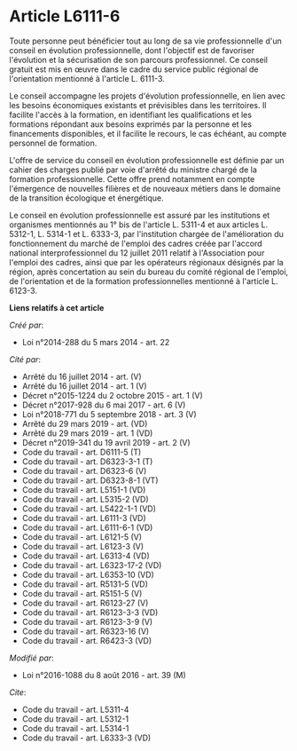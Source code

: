 # Article L6111-6

Toute personne peut bénéficier tout au long de sa vie professionnelle d'un conseil en évolution professionnelle, dont
l'objectif est de favoriser l'évolution et la sécurisation de son parcours professionnel. Ce conseil gratuit est mis en œuvre
dans le cadre du service public régional de l'orientation mentionné à l'article L. 6111-3. 

Le conseil accompagne les projets d'évolution professionnelle, en lien avec les besoins économiques existants et prévisibles
dans les territoires. Il facilite l'accès à la formation, en identifiant les qualifications et les formations répondant aux
besoins exprimés par la personne et les financements disponibles, et il facilite le recours, le cas échéant, au compte
personnel de formation. 

L'offre de service du conseil en évolution professionnelle est définie par un cahier des charges publié par voie d'arrêté du
ministre chargé de la formation professionnelle. Cette offre prend notamment en compte l'émergence de nouvelles filières et
de nouveaux métiers dans le domaine de la transition écologique et énergétique. 

Le conseil en évolution professionnelle est assuré par les institutions et organismes mentionnés au 1° bis de l'article L.
5311-4 et aux articles L. 5312-1, 
L. 5314-1 et L. 6333-3, par l'institution chargée de l'amélioration du fonctionnement du marché de l'emploi des cadres créée
par l'accord national interprofessionnel du 12 juillet 2011 relatif à l'Association pour l'emploi des cadres, ainsi que par
les opérateurs régionaux désignés par la région, après concertation au sein du bureau du comité régional de l'emploi, de
l'orientation et de la formation professionnelles mentionné à l'article L. 6123-3.

**Liens relatifs à cet article**

_Créé par_:

  - Loi n°2014-288 du 5 mars 2014 - art. 22

_Cité par_:

  - Arrêté du 16 juillet 2014 - art. (V)
  - Arrêté du 16 juillet 2014 - art. 1 (V)
  - Décret n°2015-1224 du 2 octobre 2015 - art. 1 (V)
  - Décret n°2017-928 du 6 mai 2017 - art. 6 (V)
  - Loi n°2018-771 du 5 septembre 2018 - art. 3 (V)
  - Arrêté du 29 mars 2019 - art. (VD)
  - Arrêté du 29 mars 2019 - art. 1 (VD)
  - Décret n°2019-341 du 19 avril 2019 - art. 2 (V)
  - Code du travail - art. D6111-5 (T)
  - Code du travail - art. D6323-3-1 (T)
  - Code du travail - art. D6323-6 (V)
  - Code du travail - art. D6323-8-1 (VT)
  - Code du travail - art. L5151-1 (VD)
  - Code du travail - art. L5315-2 (VD)
  - Code du travail - art. L5422-1-1 (VD)
  - Code du travail - art. L6111-3 (VD)
  - Code du travail - art. L6111-6-1  (VD)
  - Code du travail - art. L6121-5 (V)
  - Code du travail - art. L6123-3 (V)
  - Code du travail - art. L6313-4 (VD)
  - Code du travail - art. L6323-17-2 (VD)
  - Code du travail - art. L6353-10 (VD)
  - Code du travail - art. R5131-5 (VD)
  - Code du travail - art. R5151-5 (V)
  - Code du travail - art. R6123-27 (V)
  - Code du travail - art. R6123-3-3 (VD)
  - Code du travail - art. R6123-3-9 (V)
  - Code du travail - art. R6323-16 (V)
  - Code du travail - art. R6423-3 (VD)

_Modifié par_:

  - Loi n°2016-1088 du 8 août 2016 - art. 39 (M)

_Cite_:

  - Code du travail - art. L5311-4
  - Code du travail - art. L5312-1
  - Code du travail - art. L5314-1
  - Code du travail - art. L6333-3 (VD)
